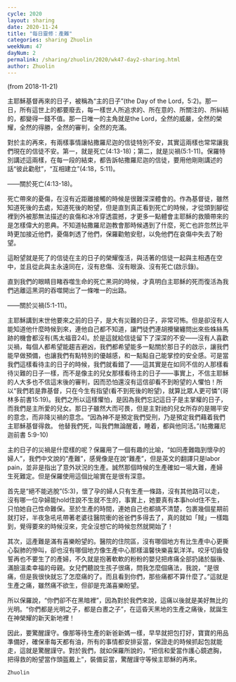 ```yaml
---
cycle: 2020
layout: sharing
date: 2020-11-24
title: "每日靈修：產難"
categories: sharing Zhuolin
weekNum: 47
dayNum: 2
permalink: /sharing/zhuolin/2020/wk47-day2-sharing.html
author: Zhuolin
---
```

(from 2018-11-21)

主耶穌基督再來的日子，被稱為“主的日子”(the Day of the Lord，5:2)。那一日，所有這世上的都要廢去，每一樣世人所追求的、所在意的、所關注的、所糾結的，都變得一錢不值。那一日唯一的主角就是the Lord，全然的威嚴，全然的榮耀，全然的得勝，全然的審判，全然的充滿。  

對於主的再來，有兩樣事情讓帖撒羅尼迦的信徒特別不安，其實這兩樣也常常讓我們現在的信徒不安。第一，就是死亡(4:13-18)；第二，就是災禍(5:1-11)。保羅特別講述這兩樣，在每一段的結束，都告訴帖撒羅尼迦的信徒，要用他剛剛講述的話“彼此勸慰”，“互相建立”(4:18，5:11)。  

——關於死亡(4:13-18)。  

死亡帶來的憂傷，在沒有近距離接觸的時候是很難深深體會的。作為基督徒，雖然知道死後的去處，知道死後的盼望，但是直到真正看到死亡的時候，才從頭到腳從裡到外被那無法描述的哀傷和冰冷穿透震撼，才更多一點體會主耶穌的救贖帶來的是怎樣偉大的恩典。不知道帖撒羅尼迦教會那時候遇到了什麼，死亡也許忽然比平時更加接近他們，憂傷刺透了他們，保羅勸勉安慰，以免他們在哀傷中失去了盼望。  

這盼望就是死了的信徒在主的日子的榮耀復活，與活著的信徒一起與主相遇在空中，並且從此與主永遠同在，沒有悲傷、沒有眼淚、沒有死亡(啟示錄)。  

直到我們的眼睛目睹吞噬生命的死亡黑洞的時候，才真明白主耶穌的死而復活為我們逃離這黑洞的吞噬開出了一條唯一的出路。  

——關於災禍(5:1-11)。  

主耶穌講到末世他要來之前的日子，是大有災難的日子，非常可怖。但是卻沒有人能知道他什麼時候到來，連他自己都不知道，讓門徒們連胡攪蠻纏問出來些蛛絲馬跡的機會都沒有(馬太福音24)。於是這就給信徒留下了深深的不安——沒有人喜歡災禍，每個人都希望能趨吉避凶，我們都希望能多一點關於那日子的啟示，讓我們能早做預備，也讓我們有點特別的優越感，和一點點自己能掌控的安全感。可是當我們這樣看待主的日子的時候，我們就看錯了——這其實是在如同不信的人那樣看待災難的日子一樣，而不是像主的兒女那樣看待主的日子——事實上，不信主耶穌的人大多也不信這末後的審判，因而恐怕還沒有這信卻看不到盼望的人懼怕！所以“我們若是靠基督，只在今生有指望(看不到死後的盼望)，就算比眾人更可憐”(哥林多前書15:19)。我們之所以這樣懼怕，是因為我們忘記這日子是主掌權的日子，而我們是主所愛的兒女。那日子雖然大而可畏，但是主對祂的兒女所存的是賜平安的意念，而非降災禍的意念。“因為神不是預定我們受刑，乃是預定我們藉着我們主耶穌基督得救。 他替我們死，叫我們無論醒着，睡着，都與他同活。”(帖撒羅尼迦前書 5:9-10)  

主的日子的災禍是什麼樣的呢？保羅用了一個有趣的比喻，“如同產難臨到懷孕的婦人”，我們中文說的“產難”，感覺像是在說“難產”，但是英文的翻譯只是labor pain，並非是指出了意外狀況的生產。誠然那個時候的生產確如一場大難，產婦生死難定。但是保羅使用這個比喻實在是很有深意。  

首先是“絕不能逃脫”(5:3)，懷了孕的婦人只有生產一條路，沒有其他路可以走，沒有哪一位孕婦能hold住說不生就不生的，事實上，她要真有本事hold住不生，只怕她自己性命難保。至於生產的時間，連她自己也都搞不清楚，包裹幾個星期前就打好，半夜急吼吼帶著老婆往醫院衝的爸爸們多得去了，真的就如「賊」一樣臨到，覺得要來的時候沒來，完全沒想它的時候忽然就開始了！  

其次，這產難是滿有喜樂盼望的。醫院的住院區，沒有哪個地方有比生產中心更撕心裂肺的慘叫，卻也沒有哪個地方像生產中心那樣溫馨快樂喜氣洋洋。咬牙切齒發誓再也不要生了的產婦，不久就是抱著軟軟的粉粉的嬰兒把疼痛全部扔諸於腦後、滿臉溫柔幸福的母親。女兒們聽說生孩子很痛，問我怎麼個痛法，我說，“是很痛，但是我很快就忘了怎麼痛的了。而且看到你們，那些痛都不算什麼了。”這就是生產之痛，雖然痛不欲生，但卻是充滿喜樂盼望。  

所以保羅說，“你們卻不在黑暗裡”，因為對於我們來說，這痛以後就是美好無比的光明。“你們都是光明之子，都是白晝之子”，在這昏天黑地的生產之痛後，就誕生在神榮耀的新天新地裡！  

因此，要驚醒謹守。像那等待生產的新爸新媽一樣，早早就把包打好，寶寶的用品準備好，確保車每天都有油，所有的事情都安排妥當，保證走的時候抓起包就能走，這就是驚醒謹守。對於我們，就如保羅所說的，“把信和愛當作護心鏡遮胸，把得救的盼望當作頭盔戴上”，裝備妥當，驚醒謹守等候主耶穌的再來。  

`Zhuolin`  

